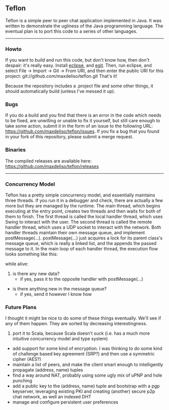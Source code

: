 ## Teflon ##

Teflon is a simple peer to peer chat application implemented in Java.
It was written to demonstrate the ugliness of the Java programming language.
The eventual plan is to port this code to a series of other languages.


* * *

### Howto ###

If you want to build and run this code, but don't know how, then don't despair: it's really easy. 
Install [eclipse](http://eclipse.org/), and [egit](http://eclipse.org/egit/).
Then, run eclipse, and select File -> Import -> Git -> From URI, and then enter the public URI for this project: git://github.com/maxdeliso/teflon.git
That's it! 

Because the repository includes a .project file and some other things, it should automatically build (unless I've messed it up).

### Bugs ###

If you do a build and you find that there is an error in the code which needs to be fixed, are unwilling or unable to fix it yourself, but still care enough to take some action, submit it in the form of an issue to the following URL: https://github.com/maxdeliso/teflon/issues. 
If you fix a bug that you found in your fork of this repository, please submit a merge request.

### Binaries ###

The compiled releases are available here: https://github.com/maxdeliso/teflon/releases

* * *

### Concurrency Model ###

Teflon has a pretty simple concurrency model, and essentially maintains three threads. 
If you run it in a debugger and check, there are actually a few more but they are managed by the runtime.
The main thread, which begins executing at the entry point, creates two threads and then waits for both of them to finish.
The first thread is called the local handler thread, which uses Swing to interact with the user.
The second thread is called the remote handler thread, which uses a UDP socket to interact with the network.
Both handler threads maintain their own message queue, and implement postMessage(...).
postMessage(...) just acquires a lock for its parent class's message queue, which is really a linked list, and the appends the passed message to it.
In the main loop of each handler thread, the execution flow looks something like this:

while alive:

1. is there any new data? 
    * if yes, pass it to the opposite handler with postMessage(...)
+  is there anything new in the message queue?
    * if yes, send it however I know how
    
### Future Plans ###

I thought it might be nice to do some of these things eventually.
We'll see if any of them happen.
They are sorted by decreasing interestingness.

1. port it to Scala, because Scala doesn't suck (i.e. has a much more intuitive concurrency model and type system)
+  add support for some kind of encryption. I was thinking to do some kind of challenge based key agreement (SRP?) and then use a symmetric cipher (AES?)
+  maintain a list of peers, and make the client smart enough to intelligently propagate (address, name) tuples
+  find a way around NAT, probably using some ugly mix of uPNP and hole punching
+  add a public key to the (address, name) tuple and bootstrap with a pgp keyserver, leveraging existing PKI and creating (another) secure p2p chat network, as well an indexed DHT
+  manage and configure persistent user preferences
